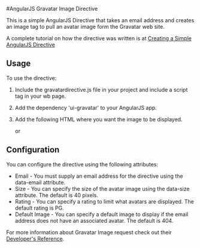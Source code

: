 #AngularJS Gravatar Image Directive

This is a simple AngularJS Directive that takes an email address and creates an image tag to pull an avatar image form the Gravatar web site.

A complete tutorial on how the directive was written is at [Creating a Simple AngularJS Directive]()

## Usage

To use the directive:

1. Include the gravatardirective.js file in your project and include a script tag in your wb page.
2. Add the dependency 'ui-gravatar' to your AngularJS app.
3. Add the following HTML where you want the image to be displayed.


    <gravatar-image data-email="email" data-size="120" data-rating="pg" data-default="404" ></gravatar-image>

    or

    <div gravatar-image data-email="email" data-size="120" data-rating="pg" data-default="404" ></div>


## Configuration

You can configure the directive using the following attributes:

* Email - You must supply an email address for the directive using the data-email attribute.
* Size - You can specify the size of the avatar image using the data-size attribute. The default is 40 pixels.
* Rating - You can specify a rating to limit what avatars are displayed. The default rating is PG.
* Default Image - You can specify a default image to display if the email address does not have an associated avatar. The default is 404.

For more information about Gravatar Image request check out their [Developer's Reference](http://en.gravatar.com/site/implement/).

